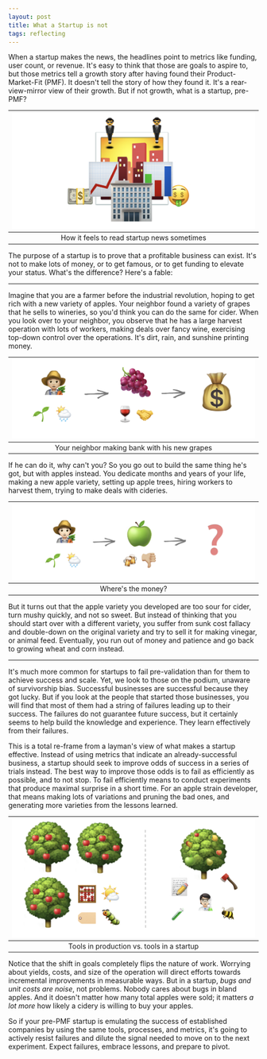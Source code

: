 ```yaml
---
layout: post
title: What a Startup is not
tags: reflecting
---
```


When a startup makes the news, the headlines point to metrics like funding, user count, or revenue. It's easy to think that those are goals to aspire to, but those metrics tell a growth story after having found their Product-Market-Fit (PMF). It doesn't tell the story of how they found it. It's a rear-view-mirror view of their growth. But if not growth, what is a startup, pre-PMF?

| ![startup-feels](/assets/startup-feels.png) |
|:--:|
| How it feels to read startup news sometimes |

The purpose of a startup is to prove that a profitable business can exist. It's not to make lots of money, or to get famous, or to get funding to elevate your status. What's the difference? Here's a fable:

----

Imagine that you are a farmer before the industrial revolution, hoping to get rich with a new variety of apples. Your neighbor found a variety of grapes that he sells to wineries, so you'd think you can do the same for cider. When you look over to your neighbor, you observe that he has a large harvest operation with lots of workers, making deals over fancy wine, exercising top-down control over the operations. It's dirt, rain, and sunshine printing money.

| ![grapes](/assets/grapes.png) |
|:--:|
| Your neighbor making bank with his new grapes |

If he can do it, why can't you? So you go out to build the same thing he's got, but with apples instead. You dedicate months and years of your life, making a new apple variety, setting up apple trees, hiring workers to harvest them, trying to make deals with cideries. 

| ![bad-apples](/assets/bad-apples.png) |
|:--:|
| Where's the money? |

But it turns out that the apple variety you developed are too sour for cider, turn mushy quickly, and not so sweet. But instead of thinking that you should start over with a different variety, you suffer from sunk cost fallacy and double-down on the original variety and try to sell it for making vinegar, or animal feed. Eventually, you run out of money and patience and go back to growing wheat and corn instead. 

----

It's much more common for startups to fail pre-validation than for them to achieve success and scale. Yet, we look to those on the podium, unaware of survivorship bias. Successful businesses are successful because they got lucky. But if you look at the people that started those businesses, you will find that most of them had a string of failures leading up to their success. The failures do not guarantee future success, but it certainly seems to help build the knowledge and experience. They learn effectively from their failures.

This is a total re-frame from a layman's view of what makes a startup effective. Instead of using metrics that indicate an already-successful business, a startup should seek to improve odds of success in a series of trials instead. The best way to improve those odds is to fail as efficiently as possible, and to not stop. To fail efficiently means to conduct experiments that produce maximal surprise in a short time. For an apple strain developer, that means making lots of variations and pruning the bad ones, and generating more varieties from the lessons learned.

| ![vs-startup](/assets/vs-startup.png) |
|:--:|
| Tools in production vs. tools in a startup |

Notice that the shift in goals completely flips the nature of work. Worrying about yields, costs, and size of the operation will direct efforts towards incremental improvements in measurable ways. But in a startup, _bugs and unit costs are noise_, not problems. Nobody cares about bugs in bland apples. And it doesn't matter how many total apples were sold; it matters _a lot more_ how likely a cidery is willing to buy your apples. 

So if your pre-PMF startup is emulating the success of established companies by using the same tools, processes, and metrics, it's going to actively resist failures and dilute the signal needed to move on to the next experiment. Expect failures, embrace lessons, and prepare to pivot.
